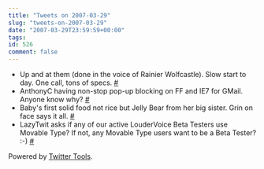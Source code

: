 ```yaml
---
title: "Tweets on 2007-03-29"
slug: "tweets-on-2007-03-29"
date: "2007-03-29T23:59:59+00:00"
tags:
id: 526
comment: false
---
```


*   Up and at them (done in the voice of Rainier Wolfcastle). Slow start to day. One call, tons of specs. [#](http://twitter.com/conoro/statuses/14908881)
*   AnthonyC having non-stop pop-up blocking on FF and IE7 for GMail. Anyone know why? [#](http://twitter.com/conoro/statuses/14965081)
*   Baby's first solid food not rice but Jelly Bear from her big sister. Grin on face says it all. [#](http://twitter.com/conoro/statuses/15017071)
*   LazyTwit asks if any of our active LouderVoice Beta Testers use Movable Type? If not, any Movable Type users want to be a Beta Tester? :-) [#](http://twitter.com/conoro/statuses/15117141)

Powered by [Twitter Tools](http://alexking.org/projects/wordpress).
